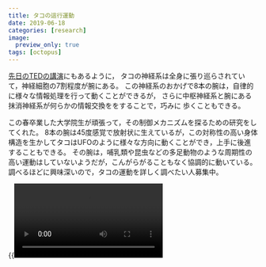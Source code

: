 ```yaml
---
title: タコの這行運動
date: 2019-06-18
categories: [research]
image:
  preview_only: true
tags: [octopus]
---
```


[先日のTEDの講演](../190615-octopus)にもあるように，
タコの神経系は全身に張り巡らされていて，神経細胞の7割程度が腕にある。
この神経系のおかげで8本の腕は，自律的に様々な情報処理を行って動くことができるが，
さらに中枢神経系と腕にある抹消神経系が何らかの情報交換ををすることで，巧みに
歩くこともできる。

<!--more-->

この春卒業した大学院生が頑張って，その制御メカニズムを探るための研究をしてくれた。
8本の腕は45度感覚で放射状に生えているが，この対称性の高い身体構造を生かしてタコはUFOのように様々な方向に動くことができ，上手に後進することもできる。
その腕は，哺乳類や昆虫などの多足動物のような周期性の高い運動はしていないようだが，こんがらがることもなく協調的に動いている。
調べるほどに興味深いので，タコの運動を詳しく調べたい人募集中。

{{<video src="octopus240x426.mp4">}}

